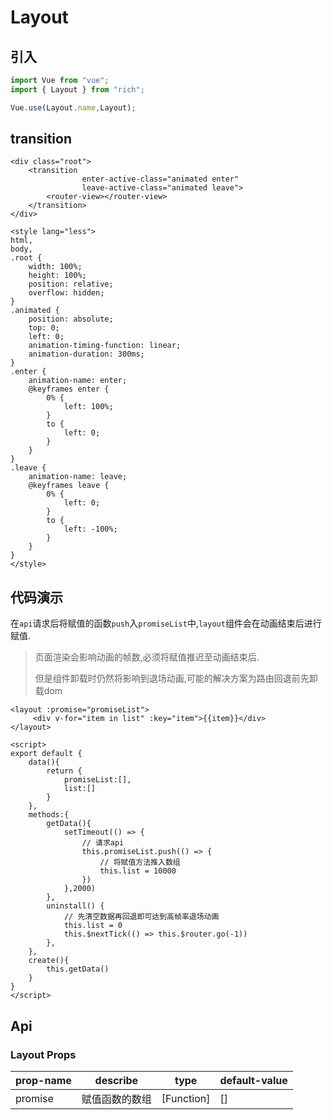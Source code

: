 # Layout

## 引入

```js
import Vue from "vue";
import { Layout } from "rich";

Vue.use(Layout.name,Layout);
```

## transition

```vue
<div class="root">
    <transition
                enter-active-class="animated enter"
                leave-active-class="animated leave">
        <router-view></router-view>
    </transition>
</div>

<style lang="less">
html,
body,
.root {
    width: 100%;
    height: 100%;
	position: relative;
	overflow: hidden;
}
.animated {
    position: absolute;
    top: 0;
    left: 0;
    animation-timing-function: linear;
    animation-duration: 300ms;
}
.enter {
    animation-name: enter;
    @keyframes enter {
        0% {
            left: 100%;
        }
        to {
            left: 0;
        }
    }
}
.leave {
    animation-name: leave;
    @keyframes leave {
        0% {
            left: 0;
        }
        to {
            left: -100%;
        }
    }
}
</style>
```



## 代码演示

在`api`请求后将赋值的函数`push`入`promiseList`中,`layout`组件会在动画结束后进行赋值.

>页面渲染会影响动画的帧数,必须将赋值推迟至动画结束后.
>
>但是组件卸载时仍然将影响到退场动画,可能的解决方案为路由回退前先卸载dom

```vue
<layout :promise="promiseList">
	 <div v-for="item in list" :key="item">{{item}}</div>
</layout>

<script>
export default {
    data(){
        return {
            promiseList:[],
            list:[]
        }
    },
    methods:{
        getData(){
            setTimeout(() => {
                // 请求api
                this.promiseList.push(() => {
                    // 将赋值方法推入数组
                    this.list = 10000
                })
            },2000)
        },
        uninstall() {
            // 先清空数据再回退即可达到高帧率退场动画
            this.list = 0
            this.$nextTick(() => this.$router.go(-1))
        },
    },
    create(){
        this.getData()
    }
}
</script>
```

## Api

### Layout Props

| prop-name | describe       | type       | default-value |
| --------- | -------------- | ---------- | ------------- |
| promise   | 赋值函数的数组 | [Function] | []            |

